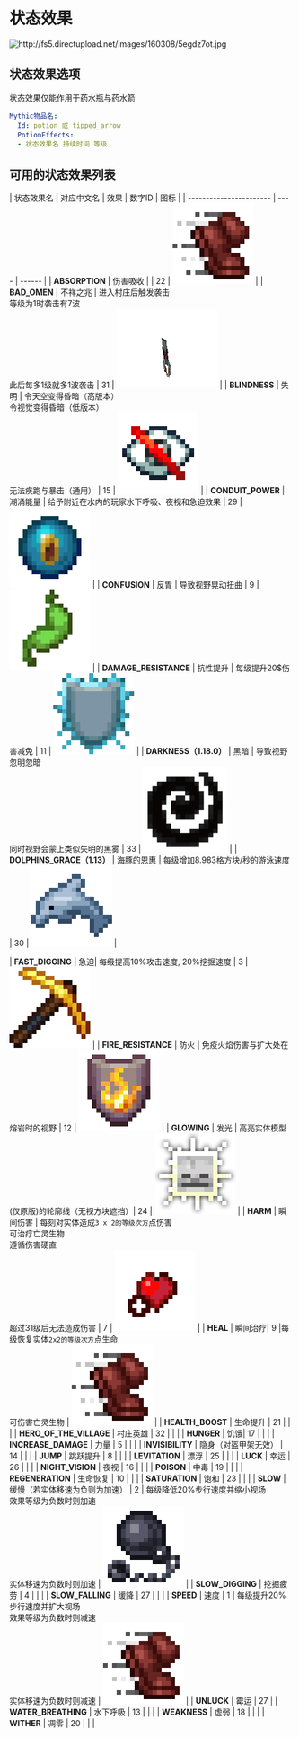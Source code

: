 状态效果
=======

<img src="http://fs5.directupload.net/images/160308/5egdz7ot.jpg" width="500" height="150" alt="http://fs5.directupload.net/images/160308/5egdz7ot.jpg" />

状态效果选项
--------------

状态效果仅能作用于药水瓶与药水箭
```yml
Mythic物品名:
  Id: potion 或 tipped_arrow
  PotionEffects:
  - 状态效果名 持续时间 等级
```

可用的状态效果列表
--------------

| 状态效果名              | 对应中文名 | 效果 | 数字ID | 图标 |
| ----------------------- | ---- | ------ |
| **ABSORPTION**          | 伤害吸收 |  | 22 | ![image](uploads/3e74b65e22569e3d28f3254eeb57c6a3/image.png) |
| **BAD_OMEN**            | 不祥之兆 | 进入村庄后触发袭击<br>等级为1时袭击有7波<br>此后每多1级就多1波袭击 | 31 | ![image](uploads/148fa859e0d7398b17c61997fda13307/image.png) |
| **BLINDNESS**           | 失明 | 令天空变得昏暗（高版本）<br>令视觉变得昏暗（低版本）<br>无法疾跑与暴击（通用） | 15 | ![image](uploads/108db963852f6403e12b5141ff7d9357/image.png) |
| **CONDUIT\_POWER**      | 潮涌能量 | 给予附近在水内的玩家水下呼吸、夜视和急迫效果 | 29 | ![image](uploads/3affd315fe5d191864fb86d8e4187a30/image.png) |
| **CONFUSION**           | 反胃 | 导致视野晃动扭曲 | 9 | ![image](uploads/090ee1ca19aa28c415b8bfd64ab7ed83/image.png) |
| **DAMAGE\_RESISTANCE**  | 抗性提升 | 每级提升20$伤害减免 | 11 | ![image](uploads/150d5d10e77a705089ed2f54e123c045/image.png) |
| **DARKNESS（1.18.0）**            | 黑暗 | 导致视野忽明忽暗<br>同时视野会蒙上类似失明的黑雾 | 33 | ![image](uploads/045ed7b86047d0f83056bcfe45c2abf4/image.png) |
| **DOLPHINS\_GRACE（1.13）**     | 海豚的恩惠 | 每级增加8.983格方块/秒的游泳速度 | 30 | ![image](uploads/fa553e0fe8d06df52da213e9109e3c31/image.png) |

| **FAST\_DIGGING**       | 急迫| 每级提高10%攻击速度, 20%挖掘速度 | 3 | ![image](uploads/9a03391a98dd6b1c99311a4896827bba/image.png) |
| **FIRE\_RESISTANCE**    | 防火 | 免疫火焰伤害与扩大处在熔岩时的视野 | 12 | ![image](uploads/deef9061d36858dc4859738e059545d5/image.png) |
| **GLOWING**             | 发光 | 高亮实体模型(仅原版)的轮廓线（无视方块遮挡）| 24 | ![image](uploads/b49e71bd7b65387b72f54d4d654e9f1f/image.png) |
| **HARM**                | 瞬间伤害 | 每刻对实体造成`3 x 2的等级次方`点伤害<br>可治疗亡灵生物<br>遵循伤害硬直<br>超过31级后无法造成伤害 | 7 | ![image](uploads/4145a29de8379db57c4f1c09979c3493/image.png) |
| **HEAL**                | 瞬间治疗| 9 |每级恢复实体`2x2的等级次方`点生命<br>可伤害亡灵生物 | ![image](uploads/ab41116b91b128bbf517e8f94379b426/image.png) |
| **HEALTH\_BOOST**       | 生命提升 | 21 | | |
| **HERO_OF_THE_VILLAGE** | 村庄英雄 | 32 | | |
| **HUNGER**              | 饥饿| 17 | | |
| **INCREASE\_DAMAGE**    | 力量 | 5 | | |
| **INVISIBILITY**        | 隐身（对盔甲架无效） | 14 | | |
| **JUMP**                | 跳跃提升 | 8 | | |
| **LEVITATION**          | 漂浮 | 25 | | |
| **LUCK**                | 幸运 | 26 | | |
| **NIGHT\_VISION**       | 夜视 | 16 | | |
| **POISON**              | 中毒 | 19 | | |
| **REGENERATION**        | 生命恢复 | 10 | | |
| **SATURATION**          | 饱和 | 23 | | |
| **SLOW**                | 缓慢（若实体移速为负则为加速） | 2 | 每级降低20%步行速度并缩小视场<br>效果等级为负数时则加速<br>实体移速为负数时则加速 | ![image](uploads/d6c560c6d556068abd292edc20ef9800/image.png) |
| **SLOW\_DIGGING**       | 挖掘疲劳 | 4 | | |
| **SLOW\_FALLING**       | 缓降 | 27 | | |
| **SPEED**               | 速度 | 1 | 每级提升20%步行速度并扩大视场<br>效果等级为负数时则减速<br>实体移速为负数时则减速 | ![image](uploads/f697a69728d8976b8165ad36cd2f1281/image.png) |
| **UNLUCK**              | 霉运 | 27 |
| **WATER\_BREATHING**    | 水下呼吸 | 13 | | |
| **WEAKNESS**            | 虚弱 | 18 | | |
| **WITHER**              | 凋零 | 20 | | |